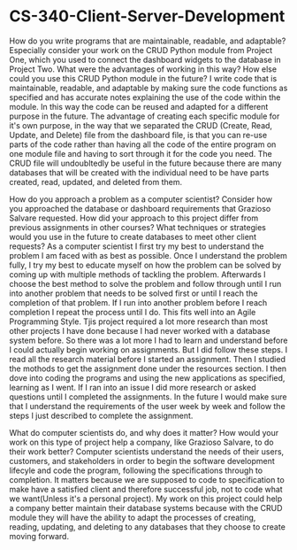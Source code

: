 # CS-340-Client-Server-Development
How do you write programs that are maintainable, readable, and adaptable? Especially consider your work on the CRUD Python module from Project One, which you used to connect the dashboard widgets to the database in Project Two. What were the advantages of working in this way? How else could you use this CRUD Python module in the future?
  I write code that is maintainable, readable, and adaptable by making sure the code functions as specified and has accurate notes explaining the use of the code within the module.  In this way the code can be reused and adapted for a different purpose in the future.  The advantage of creating each specific module for it's own purpose, in the way that we separated the CRUD (Create, Read, Update, and Delete) file from the dashboard file, is that you can re-use parts of the code rather than having all the code of the entire program on one module file and having to sort through it for the code you need.  The CRUD file will undoubltedly be useful in the future because there are many databases that will be created with the individual need to be have parts created, read, updated, and deleted from them.

How do you approach a problem as a computer scientist? Consider how you approached the database or dashboard requirements that Grazioso Salvare requested. How did your approach to this project differ from previous assignments in other courses? What techniques or strategies would you use in the future to create databases to meet other client requests?
  As a computer scientist I first try my best to understand the problem I am faced with as best as possible.  Once I understand the problem fully, I try my best to educate myself on how the problem can be solved by coming up with multiple methods of tackling the problem.  Afterwards I choose the best method to solve the problem and follow through until I run into another problem that needs to be solved first or until I reach the completion of that problem.  If I run into another problem before I reach completion I repeat the process until I do.  This fits well into an Agile Programming Style.  Tjis project required a lot more research than most other projects I have done because I had never worked with a database system before.  So there was a lot more I had to learn and understand before I could actually begin working on assignments.  But I did follow these steps.  I read all the research material before I started an assignment.  Then I studied the mothods to get the assignment done under the resources section.  I then dove into coding the programs and using the new applications as specified, learning as I went.  If I ran into an issue I did more research or asked questions until I completed the assignments.  In the future I would make sure that I understand the requirements of the user week by week and follow the steps I just described to complete the assignment.

What do computer scientists do, and why does it matter? How would your work on this type of project help a company, like Grazioso Salvare, to do their work better?
  Computer scientists understand the needs of their users, customers, and stakeholders in order to begin the software development lifecyle and code the program, following the specifications through to completion.  It matters because we are supposed to code to specification to make have a satisfied client and therefore successful job, not to code what we want(Unless it's a personal project).  My work on this project could help a company better maintain their database systems because with the CRUD module they will have the ability to adapt the processes of creating, reading, updating, and deleting to any databases that they choose to create moving forward.

